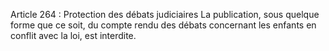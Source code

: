 Article 264 : Protection des débats judiciaires
La publication, sous quelque forme que ce soit, du compte rendu des débats concernant les enfants en conflit avec la loi, est interdite.